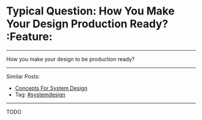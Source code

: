 # Typical Question: How You Make Your Design Production Ready?     :Feature:


---

How you make your design to be production ready?  

---

Similar Posts:  
-   [Concepts For System Design](https://architect.dennyzhang.com/design-concept)
-   Tag: [#systemdesign](https://architect.dennyzhang.com/tag/systemdesign)

---

TODO